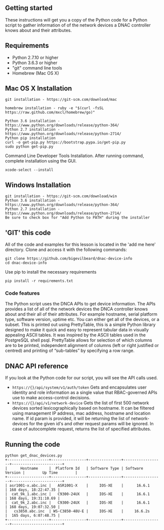 ## Getting started

These instructions will get you a copy of the Python code for a Python script to gather information of of the network devices a DNAC controller knows about and their attributes.

## Requirements

- Python 2.7.10 or higher
- Python 3.6.3 or higher
- "git" command line tools
- Homebrew (Mac OS X)

## Mac OS X Installation

```
git installation - https://git-scm.com/download/mac
```
```
homebrew installation - ruby -e "$(curl -fsSL https://raw.github.com/mxcl/homebrew/go)"
```
```
Python 3.6 installation - https://www.python.org/downloads/release/python-364/
Python 2.7 installation - https://www.python.org/downloads/release/python-2714/
Python pip installation
curl -o get-pip.py https://bootstrap.pypa.io/get-pip.py
sudo python get-pip.py
```
Command Line Developer Tools Installation. After running command, complete installation using the GUI.
```          
xcode-select --install
```

## Windows Installation
```
git installation - https://git-scm.com/download/win
Python 3.6 installation - https://www.python.org/downloads/release/python-364/
Python 2.7 installation - https://www.python.org/downloads/release/python-2714/
Be sure to check box for "Add Python to PATH" during the installer
```

## 'GIT' this code

All of the code and examples for this lesson is located in the 'add me here' directory. Clone and access it with the following commands:

```
git clone https://github.com/bigevilbeard/dnac-device-info
cd dnac-device-info
```
Use pip to install the necessary requirements
```
pip install -r requirements.txt
```

### Code features

The Python script uses the DNCA APIs to get device information. The APIs provides a list of all of the network devices the DNCA controller knows about and their all of their attributes. For example hostname, serial platform type, software version, uptime etc.  You can either get all of the devices, or a subset. This is printed out using PrettyTable, this is a simple Python library designed to make it quick and easy to represent tabular data in visually appealing ASCII tables. It was inspired by the ASCII tables used in the PostgreSQL shell psql. PrettyTable allows for selection of which columns are to be printed, independent alignment of columns (left or right justified or centred) and printing of “sub-tables” by specifying a row range.

## DNAC API reference

If you look at the Python code for our script, you will see the API calls used.

- `https://{}/api/system/v1/auth/token` Gets and encapsulates user identity and role information as a single value that RBAC-governed APIs use to make access-control decisions.
- `https://{}/api/v1/network-device` Gets the list of first 500 network devices sorted lexicographically based on hostname. It can be filtered using management IP address, mac address, hostname and location name. If id param is provided, it will be returning the list of network-devices for the given id's and other request params will be ignored. In case of autocomplete request, returns the list of specified attributes.

## Running the code
```
python get_dnac_devices.py
+-------------------+----------------+---------------+------------------+-----------------------+
|      Hostname     |  Platform Id   | Software Type | Software Version |        Up Time        |
+-------------------+----------------+---------------+------------------+-----------------------+
| asr1001-x.abc.inc |   ASR1001-X    |     IOS-XE    |      16.6.1      | 168 days, 18:22:47.35 |
|  cat_9k_1.abc.inc |   C9300-24UX   |     IOS-XE    |      16.6.1      | 168 days, 19:31:10.69 |
|  cat_9k_2.abc.inc |   C9300-24UX   |     IOS-XE    |      16.6.1      | 168 days, 19:07:32.50 |
|   cs3850.abc.inc  | WS-C3850-48U-E |     IOS-XE    |     16.6.2s      |  165 days, 6:07:48.75 |
+-------------------+----------------+---------------+------------------+-----------------------+
```
